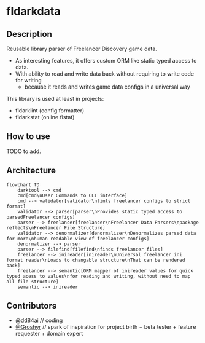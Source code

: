  
# fldarkdata


## Description

Reusable library parser of Freelancer Discovery game data.
- As interesting features, it offers custom ORM like static typed access to data.
- With ability to read and write data back without requiring to write code for writing
    - because it reads and writes game data configs in a universal way

This library is used at least in projects:
- fldarklint (config formatter)
- fldarkstat (online flstat)


## How to use

TODO to add.


## Architecture

```mermaid
flowchart TD
    darktool --> cmd
    cmd[cmd\nUser Commands to CLI interface]
    cmd --> validator[validator\nlints freelancer configs to strict format]
    validator --> parser[parser\nProvides static typed access to parsedFreelancer configs]
    parser --> freelancer[freelancer\nFreelancer Data Parsers\npackage reflects\nFreelancer File Structure]
    validator --> denormalizer[denormalizer\nDenormalizes parsed data for more\nhuman readable view of freelancer configs]
    denormalizer --> parser
    parser --> filefind[filefind\nfinds freelancer files]
    freelancer --> inireader[inireader\nUniversal freelancer ini format reader\nLoads to changable structure\nThat can be rendered back]
    freelancer --> semantic[ORM mapper of inireader values for quick typed acess to values\nfor reading and writing, without need to map all file structure]
    semantic --> inireader
```

## Contributors

- [@dd84ai](https://github.com/dd84ai) // coding
- [@Groshyr](https://github.com/Groshyr) // spark of inspiration for project birth + beta tester + feature requester + domain expert
